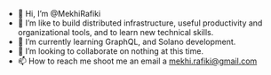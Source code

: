 - 👋 Hi, I’m @MekhiRafiki
- 👀 I’m like to build distributed infrastructure, useful productivity and organizational tools, and to learn new technical skills.
- 🌱 I’m currently learning GraphQL, and Solano development.
- 💞️ I’m looking to collaborate on nothing at this time.
- 📫 How to reach me shoot me an email a mekhi.rafiki@gmail.com

<!---
MekhiRafiki/MekhiRafiki is a ✨ special ✨ repository because its `README.md` (this file) appears on your GitHub profile.
You can click the Preview link to take a look at your changes.
--->
